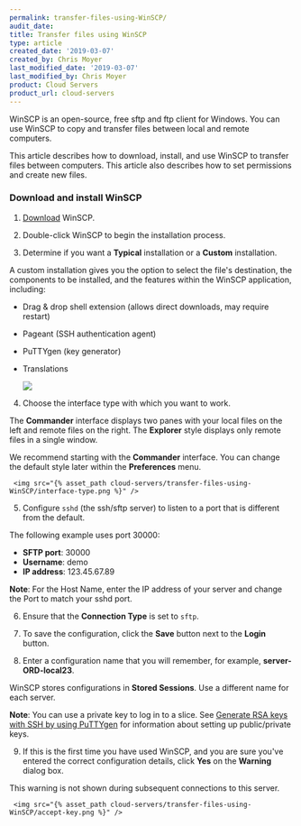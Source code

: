 ```yaml
---
permalink: transfer-files-using-WinSCP/
audit_date:
title: Transfer files using WinSCP
type: article
created_date: '2019-03-07'
created_by: Chris Moyer
last_modified_date: '2019-03-07'
last_modified_by: Chris Moyer
product: Cloud Servers
product_url: cloud-servers
---
```


WinSCP is an open-source, free sftp and ftp client for Windows. You can use WinSCP to copy and transfer files between local and remote computers.

This article describes how to download, install, and use WinSCP to transfer files between computers. This article also describes how to set permissions and create new files.

### Download and install WinSCP

1. [Download](https://winscp.net/eng/download.php) WinSCP.

2. Double-click WinSCP to begin the installation process.

3. Determine if you want a **Typical** installation or a **Custom** installation.

A custom installation gives you the option to select the file's destination, the components to be installed, and the features within the WinSCP application, including:

* Drag & drop shell extension (allows direct downloads, may require restart)
* Pageant (SSH authentication agent)
* PuTTYgen (key generator)
* Translations

    <img src="{% asset_path cloud-servers/transfer-files-using-WinSCP/install-type.png %}" />

4. Choose the interface type with which you want to work.

The **Commander** interface displays two panes with your local files on the left and remote files  on the right. The **Explorer** style displays only remote files in a single window.

We recommend starting with the **Commander** interface. You can change the default style later within the **Preferences** menu.

     <img src="{% asset_path cloud-servers/transfer-files-using-WinSCP/interface-type.png %}" />

5. Configure `sshd` (the ssh/sftp server) to listen to a port that is different from the default.

The following example uses port 30000:

- **SFTP port**: 30000
- **Username**: demo
- **IP address**: 123.45.67.89

**Note**: For the Host Name, enter the IP address of your server and change the Port to match your sshd port.

6. Ensure that the **Connection Type** is set to `sftp`.

7. To save the configuration, click the **Save** button next to the **Login** button.

8. Enter a configuration name that you will remember, for example, **server-ORD-local23**.

WinSCP stores configurations in **Stored Sessions**. Use a different name for each server.

**Note**: You can use a private key to log in to a slice. See [Generate RSA keys with SSH by using PuTTYgen](how-to/generating-rsa-keys-with-ssh-puttygen/) for information about setting up public/private keys.

9. If this is the first time you have used WinSCP, and you are sure you've entered the correct configuration details, click **Yes** on the **Warning** dialog box.

This warning is not shown during subsequent connections to this server.

     <img src="{% asset_path cloud-servers/transfer-files-using-WinSCP/accept-key.png %}" />
